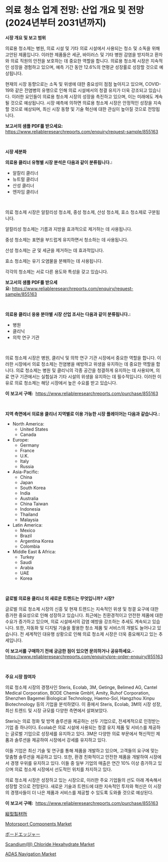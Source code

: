 <p><h1>의료 청소 업계 전망: 산업 개요 및 전망 (2024년부터 2031년까지)</h1></p><p><strong>시장 개요 및 보고 범위</strong></p>
<p><p>의료용 청소제는 병원, 의료 시설 및 기타 의료 시설에서 사용되는 청소 및 소독을 위해 고안된 제품입니다. 이러한 제품들은 세균, 바이러스 및 기타 병원 감염을 방지하고 환자와 의료 직원의 안전을 보호하는 데 중요한 역할을 합니다. 의료용 청소제 시장은 지속적인 성장을 경험하고 있으며, 예측 기간 동안 12.6%의 연평균 성장률로 성장할 것으로 예상됩니다. </p><p>현재의 시장 동향으로는 소독 및 위생에 대한 중요성이 점점 높아지고 있으며, COVID-19와 같은 전염병의 유행으로 인해 의료 시설에서의 청결 유지가 더욱 강조되고 있습니다. 이러한 요인들이 의료용 청소제 시장의 성장을 촉진하고 있으며, 이는 미래에도 계속될 것으로 예상됩니다. 시장 예측에 의하면 의료용 청소제 시장은 안정적인 성장을 지속할 것으로 예상되며, 최신 시장 동향 및 기술 혁신에 대한 관심이 높아질 것으로 전망됩니다.</p></p>
<p><strong>보고서의 샘플 PDF를 받으세요:</strong> <a href="https://www.reliableresearchreports.com/enquiry/request-sample/855163">https://www.reliableresearchreports.com/enquiry/request-sample/855163</a></p>
<p>&nbsp;</p>
<p><strong>시장 세분화</strong></p>
<p><strong>의료용 클리너 유형별 시장 분석은 다음과 같이 분류됩니다.:</strong></p>
<p><ul><li>알칼리 클리너</li><li>뉴트럴 클리너</li><li>산성 클리너</li><li>엔자임 클리너</li></ul></p>
<p>&nbsp;</p>
<p><p>의료 청소제 시장은 알칼리성 청소제, 중성 청소제, 산성 청소제, 효소 청소제로 구분됩니다. </p><p>알칼리성 청소제는 기름과 지방을 효과적으로 제거하는 데 사용됩니다. </p><p>중성 청소제는 표면을 부드럽게 유지하면서 청소하는 데 사용됩니다. </p><p>산성 청소제는 균 및 세균을 제거하는 데 효과적입니다. </p><p>효소 청소제는 유기 오염물을 분해하는 데 사용됩니다. </p><p>각각의 청소제는 서로 다른 용도와 특성을 갖고 있습니다.</p></p>
<p><strong>보고서의 샘플 PDF를 받으세요:</strong>&nbsp;<a href="https://www.reliableresearchreports.com/enquiry/request-sample/855163">https://www.reliableresearchreports.com/enquiry/request-sample/855163</a></p>
<p>&nbsp;</p>
<p><strong> 의료용 클리너 응용 분야별 시장 산업 조사는 다음과 같이 분류됩니다.:</strong></p>
<p><ul><li>병원</li><li>클리닉</li><li>의학 연구 기관</li></ul></p>
<p>&nbsp;</p>
<p><p>의료 청소제 시장은 병원, 클리닉 및 의학 연구 기관 시장에서 중요한 역할을 합니다. 이러한 시장에서 의료 청소제는 전염병을 예방하고 위생을 유지하는 데 중요한 역할을 합니다. 의료 청소제는 병원 및 클리닉의 각종 공간을 청결하게 유지하는 데 사용되며, 의료 연구 기관에서는 실험실과 기타 시설의 위생을 유지하는 데 필수적입니다. 이러한 이유로 의료 청소제는 해당 시장에서 높은 수요를 받고 있습니다.</p></p>
<p><strong>이 보고서 구매:</strong>&nbsp; <a href="https://www.reliableresearchreports.com/purchase/855163">https://www.reliableresearchreports.com/purchase/855163</a></p>
<p>&nbsp;</p>
<p><strong>지역 측면에서 의료용 클리너 지역별로 이용 가능한 시장 플레이어는 다음과 같습니다.:</strong></p>
<p><ul>
    <li>
        North America:
        <ul>
            <li>United States</li>
            <li>Canada</li>
        </ul>
    </li>
    <li>
        Europe:
        <ul>
            <li>Germany</li>
            <li>France</li>
            <li>U.K.</li>
            <li>Italy</li>
            <li>Russia</li>
        </ul>
    </li>
    <li>
        Asia-Pacific:
        <ul>
            <li>China</li>
            <li>Japan</li>
            <li>South Korea</li>
            <li>India</li>
            <li>Australia</li>
            <li>China Taiwan</li>
            <li>Indonesia</li>
            <li>Thailand</li>
            <li>Malaysia</li>
        </ul>
    </li>
    <li>
        Latin America:
        <ul>
            <li>Mexico</li>
            <li>Brazil</li>
            <li>Argentina Korea</li>
            <li>Colombia</li>
        </ul>
    </li>
    <li>
        Middle East & Africa:
        <ul>
            <li>Turkey</li>
            <li>Saudi</li>
            <li>Arabia</li>
            <li>UAE</li>
            <li>Korea</li>
        </ul>
    </li>
    </ul></p>
<p>&nbsp;</p>
<p><strong>글로벌 의료용 클리너 의 새로운 트렌드는 무엇입니까? 시장?</strong></p>
<p><p>글로벌 의료 청소제 시장의 신흥 및 현재 트렌드는 지속적인 위생 및 청결 요구에 대한 증가한 중요성으로 인해 성장하고 있습니다. 최근에는 친환경적이고 안전한 제품에 대한 수요가 증가하고 있으며, 의료 시설에서의 감염 예방을 강조하는 추세도 계속되고 있습니다. 또한, 자동화 및 디지털 기술을 활용한 청소 제품 및 서비스의 개발도 늘어나고 있습니다. 전 세계적인 대유행 상황으로 인해 의료 청소제 시장은 더욱 중요해지고 있는 추세입니다.</p></p>
<p><strong>이 보고서를 구매하기 전에 궁금한 점이 있으면 문의하거나 공유하세요.</strong>- <a href="https://www.reliableresearchreports.com/enquiry/pre-order-enquiry/855163">https://www.reliableresearchreports.com/enquiry/pre-order-enquiry/855163</a></p>
<p>&nbsp;</p>
<p><strong>주요 시장 참여자</strong></p>
<p><p>의료 청소제 시장의 경쟁사인 Steris, Ecolab, 3M, Getinge, Belimed AG, Cantel Medical Corporation, BODE Chemie GmbH, Amity, Ruhof Corporation, Shenzhen Bagemei Biological Technology, Haemo-Sol, Hangzhou Xinpu Biotechnology 등의 기업을 분석하였다. 이 중에서 Steris, Ecolab, 3M의 시장 성장, 최신 트렌드 및 시장 규모를 다양한 측면에서 살펴보았다.</p><p>Steris는 의료 정화 및 방역 솔루션을 제공하는 선두 기업으로, 전세계적으로 인정받는 기업 중 하나이다. Ecolab은 의료 시설에 사용되는 청결 유지 제품 및 서비스를 제공하는 글로벌 기업으로 성장세를 유지하고 있다. 3M은 다양한 의료 부문에서 혁신적인 제품과 솔루션을 제공하여 시장에서 강세를 유지하고 있다.</p><p>이들 기업은 최신 기술 및 연구를 통해 제품을 개발하고 있으며, 고객들의 요구에 맞는 맞춤형 솔루션을 제공하고 있다. 또한, 환경 친화적이고 안전한 제품을 개발하여 시장에서 경쟁 우위를 유지하고 있다. 이들 중 일부 기업의 매출은 연간 10% 이상 증가하고 있으며 의료 청소제 시장에서 선도적인 위치를 차지하고 있다.</p><p>의료 청소제 시장은 성장하고 있는 시장으로, 이러한 주요 기업들의 선도 아래 계속해서 성장할 것으로 전망된다. 새로운 기술과 트렌드에 대한 지속적인 투자와 혁신은 이 시장의 경쟁사들이 더 나은 제품과 서비스를 제공할 수 있도록 도와줄 것으로 예상된다.</p></p>
<p><strong>이 보고서 구매:</strong>&nbsp;&nbsp;<a href="https://www.reliableresearchreports.com/purchase/855163">https://www.reliableresearchreports.com/purchase/855163</a></p>
<p><p><a href="https://github.com/LeanneBruen2023/Market-Research-Report-List-1/blob/main/719094013858.md">縦型製材所</a></p><p><a href="https://issuu.com/reportprime-2/docs/motorsport-components-market-size-2030.pptx">Motorsport Components Market</a></p><p><a href="https://github.com/cnnriuez22368/Market-Research-Report-List-1/blob/main/819748113857.md">ボードエッジャー</a></p><p><a href="https://www.linkedin.com/pulse/global-scandiumiii-chloride-hexahydrate-market-types-applications-6s8xf?trackingId=Ye1Wgi6pIBt9OIqnLpVkjg%3D%3D">Scandium(III) Chloride Hexahydrate Market</a></p><p><a href="https://issuu.com/reportprime-2/docs/adas-navigation-market-size-2030.pptx">ADAS Navigation Market</a></p></p>
